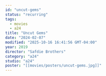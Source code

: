 ```yaml
---
id: "uncut-gems"
status: "recurring"
tags:
  - movies
  - a24
title: "Uncut Gems"
date: "2024-02-07"
modified: "2025-10-16 16:41:56 GMT-04:00"
year: 2019
director: "Safdie Brothers"
category: "a24"
studio: "a24"
poster: "[[movies/posters/uncut-gems.jpg]]"
---
```


